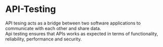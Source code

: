 # API-Testing <br>
API tesing acts as a bridge between two software applications to communicate with each other and share data.<br>
Api testing ensures that APIs works as expected in terms of functionality, reliability, performance and security. 
